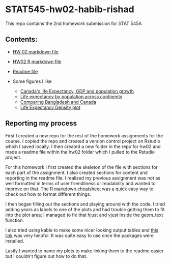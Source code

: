 # STAT545-hw02-habib-rishad

This repo contains the 2nd homework submission for STAT 545A

## Contents:
- [HW 02 markdown file](hw02.md)
- [HW02 R markdown file](hw02.Rmd)
- [Readme file](README.md)

- Some figures I like
  + [Canada's life Expectancy, GDP and population growth](hw02_files/figure-markdown_github-ascii_identifiers/unnamed-chunk-6-1.png)
  + [Life expectancy by population across continents](hw02_files/figure-markdown_github-ascii_identifiers/unnamed-chunk-7-1.png)
  + [Comparing Bangladesh and Canada](hw02_files/figure-markdown_github-ascii_identifiers/unnamed-chunk-9-1.png)
  + [Life Expectancy Density plot](hw02_files/figure-markdown_github-ascii_identifiers/unnamed-chunk-5-1.png)


## Reporting my process

First I created a new repo for the rest of the homework assignments for the course. I copied the repo and created a version control project on Rstudio which I saved locally. I then created a new folder in the repo for hw02 and made a readme file within the hw02 folder which I pulled to the Rstudio project.

For this homework I first created the skeleton of the file with sections for each part of the assignment. I also created sections for content and reporting in the readme file. I realized my previous assignment was not as well formatted in terms of user friendliness or readability and  wanted to improve on that. The [R markdown cheatsheet](https://www.rstudio.com/wp-content/uploads/2015/02/rmarkdown-cheatsheet.pdf) was a quick easy way to check out how to format different things.

I then began filling out the sections and playing around with the code. I tried adding years as labels to one of the plots and had trouble getting them to fit into the plot area; I managed to fix that hjust and vjust inside the geom_text function.

I also tried using kable to make some nicer looking output tables and [this link](https://cran.r-project.org/web/packages/kableExtra/vignettes/awesome_table_in_html.html) was very helpful. It was quite easy to use once the packages were installed.

Lastly I wanted to name my plots to make linking them to the readme easier but I couldn't figure out how to do that.